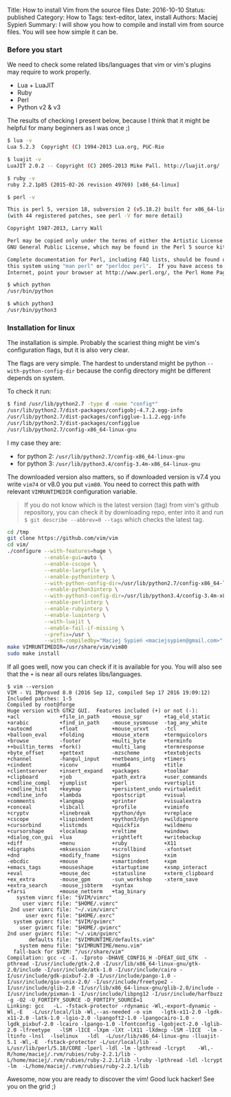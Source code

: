 Title:      How to install Vim from the source files
Date:       2016-10-10
Status:     published
Category:   How to
Tags:       text-editor, latex, install
Authors:    Maciej Sypień
Summary:    I will show you how to compile and install vim from source files.
            You will see how simple it can be.

### Before you start
We need to check some related libs/languages that vim or vim's plugins may require to work properly.

*   Lua + LuaJIT
*   Ruby
*   Perl
*   Python v2 & v3

The results of checking I present below, because I think that it might be helpful for many beginners as I was once ;)

```bash
$ lua -v
Lua 5.2.3  Copyright (C) 1994-2013 Lua.org, PUC-Rio
```

```bash
$ luajit -v
LuaJIT 2.0.2 -- Copyright (C) 2005-2013 Mike Pall. http://luajit.org/
```

```bash
$ ruby -v
ruby 2.2.1p85 (2015-02-26 revision 49769) [x86_64-linux]
```

```bash
$ perl -v

This is perl 5, version 18, subversion 2 (v5.18.2) built for x86_64-linux-gnu-thread-multi
(with 44 registered patches, see perl -V for more detail)

Copyright 1987-2013, Larry Wall

Perl may be copied only under the terms of either the Artistic License or the
GNU General Public License, which may be found in the Perl 5 source kit.

Complete documentation for Perl, including FAQ lists, should be found on
this system using "man perl" or "perldoc perl".  If you have access to the
Internet, point your browser at http://www.perl.org/, the Perl Home Page.
```

```bash
$ which python
/usr/bin/python
```

```bash
$ which python3
/usr/bin/python3
```


### Installation for linux
The installation is simple. Probably the scariest thing might be vim's configuration flags, but it is also very clear.

The flags are very simple. The hardest to understand might be python `--with-python-config-dir` because the config directory might be different depends on system.

To check it run:

```bash
$ find /usr/lib/python2.7 -type d -name "config*"
/usr/lib/python2.7/dist-packages/configobj-4.7.2.egg-info
/usr/lib/python2.7/dist-packages/configglue-1.1.2.egg-info
/usr/lib/python2.7/dist-packages/configglue
/usr/lib/python2.7/config-x86_64-linux-gnu
```

I my case they are:

*   for python 2: `/usr/lib/python2.7/config-x86_64-linux-gnu`
*   for python 3: `/usr/lib/python3.4/config-3.4m-x86_64-linux-gnu`


The downloaded version also matters, so if downloaded version is v7.4 you write `vim74` or v8.0 you put `vim80`. You need to correct this path with relevant `VIMRUNTIMEDIR` configuration variable.

> If you do not know which is the latest version (tag) from vim's github repository, you can check it by downloading repo, enter into it and run `$ git describe --abbrev=0 --tags` which checks the latest tag.


```bash
cd /tmp
git clone https://github.com/vim/vim
cd vim/
./configure --with-features=huge \
            --enable-gui=auto \
            --enable-cscope \
            --enable-largefile \
            --enable-pythoninterp \
            --with-python-config-dir=/usr/lib/python2.7/config-x86_64-linux-gnu \
            --enable-python3interp \
            --with-python3-config-dir=/usr/lib/python3.4/config-3.4m-x86_64-linux-gnu \
            --enable-perlinterp \
            --enable-rubyinterp \
            --enable-luainterp \
            --with-luajit \
            --enable-fail-if-missing \
            --prefix=/usr \
            --with-compiledby="Maciej Sypień <maciejsypien@gmail.com>"
make VIMRUNTIMEDIR=/usr/share/vim/vim80
sudo make install
```

If all goes well, now you can check if it is available for you. You will also see that the `+` is near all ours relates libs/languages.

```
$ vim --version
VIM - Vi IMproved 8.0 (2016 Sep 12, compiled Sep 17 2016 19:09:12)
Included patches: 1-5
Compiled by root@forge
Huge version with GTK2 GUI.  Features included (+) or not (-):
+acl             +file_in_path    +mouse_sgr       +tag_old_static
+arabic          +find_in_path    -mouse_sysmouse  -tag_any_white
+autocmd         +float           +mouse_urxvt     -tcl
+balloon_eval    +folding         +mouse_xterm     +termguicolors
+browse          -footer          +multi_byte      +terminfo
++builtin_terms  +fork()          +multi_lang      +termresponse
+byte_offset     +gettext         -mzscheme        +textobjects
+channel         -hangul_input    +netbeans_intg   +timers
+cindent         +iconv           +num64           +title
+clientserver    +insert_expand   +packages        +toolbar
+clipboard       +job             +path_extra      +user_commands
+cmdline_compl   +jumplist        +perl            +vertsplit
+cmdline_hist    +keymap          +persistent_undo +virtualedit
+cmdline_info    +lambda          +postscript      +visual
+comments        +langmap         +printer         +visualextra
+conceal         +libcall         +profile         +viminfo
+cryptv          +linebreak       +python/dyn      +vreplace
+cscope          +lispindent      +python3/dyn     +wildignore
+cursorbind      +listcmds        +quickfix        +wildmenu
+cursorshape     +localmap        +reltime         +windows
+dialog_con_gui  +lua             +rightleft       +writebackup
+diff            +menu            +ruby            +X11
+digraphs        +mksession       +scrollbind      -xfontset
+dnd             +modify_fname    +signs           +xim
-ebcdic          +mouse           +smartindent     +xpm
+emacs_tags      +mouseshape      +startuptime     +xsmp_interact
+eval            +mouse_dec       +statusline      +xterm_clipboard
+ex_extra        -mouse_gpm       -sun_workshop    -xterm_save
+extra_search    -mouse_jsbterm   +syntax
+farsi           +mouse_netterm   +tag_binary
   system vimrc file: "$VIM/vimrc"
     user vimrc file: "$HOME/.vimrc"
 2nd user vimrc file: "~/.vim/vimrc"
      user exrc file: "$HOME/.exrc"
  system gvimrc file: "$VIM/gvimrc"
    user gvimrc file: "$HOME/.gvimrc"
2nd user gvimrc file: "~/.vim/gvimrc"
       defaults file: "$VIMRUNTIME/defaults.vim"
    system menu file: "$VIMRUNTIME/menu.vim"
  fall-back for $VIM: "/usr/share/vim"
Compilation: gcc -c -I. -Iproto -DHAVE_CONFIG_H -DFEAT_GUI_GTK  -pthread -I/usr/include/gtk-2.0 -I/usr/lib/x86_64-linux-gnu/gtk-2.0/include -I/usr/include/atk-1.0 -I/usr/include/cairo -I/usr/include/gdk-pixbuf-2.0 -I/usr/include/pango-1.0 -I/usr/include/gio-unix-2.0/ -I/usr/include/freetype2 -I/usr/include/glib-2.0 -I/usr/lib/x86_64-linux-gnu/glib-2.0/include -I/usr/include/pixman-1 -I/usr/include/libpng12 -I/usr/include/harfbuzz     -g -O2 -U_FORTIFY_SOURCE -D_FORTIFY_SOURCE=1
Linking: gcc   -L. -fstack-protector -rdynamic -Wl,-export-dynamic -Wl,-E   -L/usr/local/lib -Wl,--as-needed -o vim   -lgtk-x11-2.0 -lgdk-x11-2.0 -latk-1.0 -lgio-2.0 -lpangoft2-1.0 -lpangocairo-1.0 -lgdk_pixbuf-2.0 -lcairo -lpango-1.0 -lfontconfig -lgobject-2.0 -lglib-2.0 -lfreetype   -lSM -lICE -lXpm -lXt -lX11 -lXdmcp -lSM -lICE  -lm -ltinfo -lnsl  -lselinux   -ldl  -L/usr/lib/x86_64-linux-gnu -lluajit-5.1 -Wl,-E  -fstack-protector -L/usr/local/lib  -L/usr/lib/perl/5.18/CORE -lperl -ldl -lm -lpthread -lcrypt    -Wl,-R/home/maciej/.rvm/rubies/ruby-2.2.1/lib -L/home/maciej/.rvm/rubies/ruby-2.2.1/lib -lruby -lpthread -ldl -lcrypt -lm  -L/home/maciej/.rvm/rubies/ruby-2.2.1/lib
```

Awesome, now you are ready to discover the vim! Good luck hacker! See you on the grid ;)

